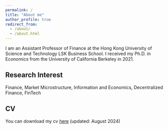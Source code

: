 ```yaml
---
permalink: /
title: "About me"
author_profile: true
redirect_from: 
  - /about/
  - /about.html
---
```


I am an Assistant Professor of Finance at the Hong Kong University of Science and Technology LSK Business School. I received my Ph.D. in Economics from the University of California Berkeley in 2021. 

Research Interest
---
Finance, Market Microstructure, Information and Economics, Decentralized Finance, FinTech

CV
---
You can download my cv <a href="https://www.dropbox.com/scl/fi/jk88kp0nl97m21nq582q2/CV.pdf?rlkey=sgbcbzmekzxt3aanvjls1nc8p&dl=0" target="_blank">here</a> (updated: August 2024)
